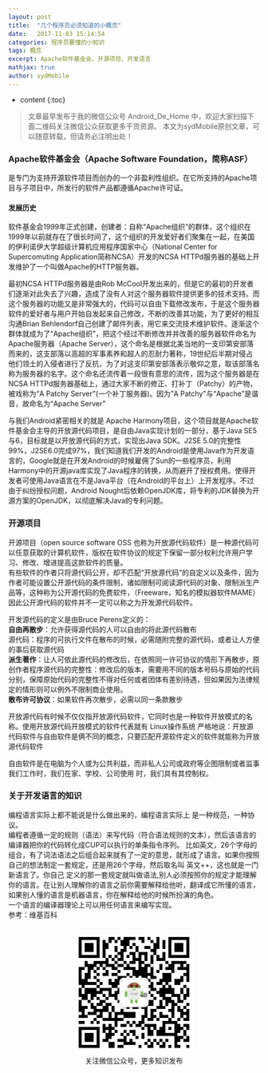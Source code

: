 ```yaml
---
layout: post
title:  "几个程序员必须知道的小概念"
date:   2017-11-03 15:14:54
categories: 程序员要懂的小知识
tags: 概念
excerpt: Apache软件基金会、开源项目、开发语言
mathjax: true
author: sydMobile
---
```

* content
{:toc}








>文章最早发布于我的微信公众号  Android_De_Home 中，欢迎大家扫描下面二维码关注微信公众获取更多干货资源。
本文为sydMobile原创文章，可以随意转载，但请务必注明出处！    


### Apache软件基金会（Apache Software Foundation，简称ASF）  
是专门为支持开源软件项目而创办的一个非盈利性组织。在它所支持的Apache项目与子项目中，所发行的软件产品都遵循Apache许可证。     

#### 发展历史     

软件基金会1999年正式创建，创建者：自称“Apache组织”的群体，这个组织在1999年以前就存在了很长时间了，这个组织的开发爱好者们聚集在一起，在美国的伊利诺伊大学超级计算机应用程序国家中心（National Center for Supercomuting Application简称NCSA）开发的NCSA HTTPd服务器的基础上开发维护了一个叫做Apache的HTTP服务器。  

最初NCSA HTTPd服务器是由Rob McCool开发出来的，但是它的最初的开发者们逐渐对此失去了兴趣，造成了没有人对这个服务器软件提供更多的技术支持。而这个服务器的功能又是非常强大的，代码可以自由下载修改发布，于是这个服务器软件的爱好者与用户开始自发起来自己修改，不断的改善其功能，为了更好的相互沟通Brian Behlendorf自己创建了邮件列表，用它来交流技术维护软件。逐渐这个群体就成为了“Apache组织”，把这个经过不断修改并并改善的服务器软件命名为Apache服务器（Apache Server），这个命名是根据北美当地的一支印第安部落而来的，这支部落以高超的军事素养和超人的忍耐力著称，19世纪后半期对侵占他们领土的入侵者进行了反抗，为了对这支印第安部落表示敬仰之意，取该部落名称为服务器的名字。这个命名还流传着一段很有意思的流传，因为这个服务器是在NCSA HTTPd服务器基础上，通过大家不断的修正、打补丁（Patchy）的产物，被戏称为“A Patchy Server"(一个补丁服务器)。因为”A Patchy"与“Apache”是谐音，故命名为“Apache Server”
  
  
与我们Android紧密相关的就是 Apache Harmony项目，这个项目就是Apache软件基金会主导的开放源代码项目，是自由Java实现计划的一部分，基于Java SE5与6，目标就是以开放源代码的方式，实现出Java SDK。J2SE 5.0的完整性99%，J2SE6.0完成97%，我们知道我们开发的Android是使用Java作为开发语言的，Google就是在开发Android的时候雇佣了Sun的一些程序员，利用Harmony中的开源java库实现了Java程序的转换，从而避开了授权费用。使得开发者可使用Java语言在不是Java平台（在Android的平台上）上开发程序。不过由于纠纷授权问题，Android Nought后依赖OpenJDK库，将专利的JDK替换为开源方案的OpenJDK，以彻底解决Java的专利问题。     



### 开源项目  


开源项目（open source software OSS 也称为开放源代码软件）是一种源代码可以任意获取的计算机软件，版权在软件协议的规定下保留一部分权利允许用户学习、修改、增进提高这款软件的质量。   
有些软件的作者只将源代码公开，却不匹配“开放源代码”的自定义以及条件，因为作者可能设置公开源代码的条件限制，诸如限制可阅读源代码的对象、限制派生产品等，这种称为公开源代码的免费软件，（Freeware，知名的模拟器软件MAME）因此公开源代码的软件并不一定可以称之为开发源代码软件。     

开发源代码的定义是由Bruce Perens定义的：  
**自由再散步**：允许获得源代码的人可以自由的将此源代码散布  
源代码：程序的可执行文件在散布的时候，必需随附完整的源代码，或者让人方便的事后获取源代码  
**派生著作**：让人可依此源代码的修改后，在依照同一许可协议的情形下再散步，原创作者程序源代码的完整性：修改后的版本，需要用不同的版本号码与原始的代码分别，保障原始代码的完整性不得对任何或者团体有差别待遇，但如果因为法律规定的情形则可以例外不限制商业使用。  
**散布许可协议**：如果软件再次散步，必需以同一条款散步   


   开放源代码有时候不仅仅指开放源代码软件，它同时也是一种软件开放模式的名称。使用开放源代码开放模式的软件代表就有
 Linux操作系统
 严格地说：开放源代码软件与自由软件是俩不同的概念，只要匹配开源软件定义的软件就能称为开放源代码软件

自由软件是在电脑为个人或为公共利益，而非私人公司或政府等企图限制或者监事我们工作时，我们在家、学校、公司使用
时，我们具有其控制权。


### 关于开发语言的知识  
编程语言实际上都不能说是什么做出来的，编程语言实际上
是一种规范，一种协议。   
编程者遵循一定的规则（语法）来写代码（符合语法规则的文本），然后该语言的编译器把你的代码转化成CUP可以执行的单条指令序列。
比如英文，26个字母的组合，有了词法语法之后组合起来就有了一定的意思，就形成了语言。如果你按照自己的想法制定一套规定，还是用26个字母，然后取名叫 英文++，这也就是一门新语言了。你自己 定义的那一套规定就叫做语法,别人必须按照你的规定才能理解你的语言。在让别人理解你的语言之前你需要解释给他听，翻译成它所懂的语言，如果别人懂的语言是机器语言，你在解释给他的时候所扮演的角色。   
 一个语言的编译器理论上可以用任何语言来编写实现。   
 参考：维基百科 
 <br />
<br />
<p align="center">
<img alt="AndroidInterviewQuestions" src="https://raw.githubusercontent.com/sydmobile/sydmobile.github.io/master/pic/myqr.png"><br />
  关注微信公众号，更多知识发布
</p>
